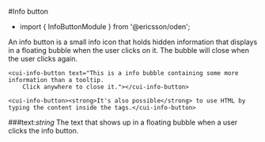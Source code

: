 [//]: # (title: Info button)
[//]: # (category: Buttons)
[//]: # (icon: fa-hand-pointer-o)

#Info button
* import { InfoButtonModule } from '@ericsson/oden';

An info button is a small info icon that holds hidden information that displays in a floating bubble when the user clicks
on it. The bubble will close when the user clicks again.

```
<cui-info-button text="This is a info bubble containing some more information than a tooltip. 
    Click anywhere to close it."></cui-info-button>
```

```
<cui-info-button><strong>It's also possible</strong> to use HTML by typing the content inside the tags.</cui-info-button>
```

###text:_string_
The text that shows up in a floating bubble when a user clicks the info button.
